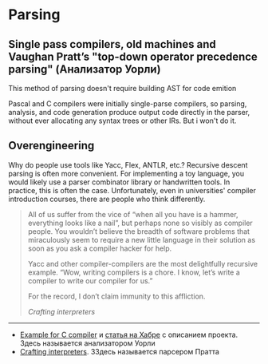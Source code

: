 # Parsing

## Single pass compilers, old machines and Vaughan Pratt’s "top-down operator precedence parsing" (Анализатор Уорли)

This method of parsing doesn't require building AST for code emition

Pascal and C compilers were initially single-parse compilers, so parsing, analysis, and code generation produce output code directly in the parser, without ever allocating any
syntax trees or other IRs. But i won't do it.

## Overengineering

Why do people use tools like Yacc, Flex, ANTLR, etc.? Recursive descent parsing is often more convenient. For implementing a toy language, you would likely use a parser combinator library or handwritten tools. In practice, this is often the case. Unfortunately, even in universities' compiler introduction courses, there are people who think differently.

> All of us suffer from the vice of “when all you have is a hammer, everything looks like a nail”, but perhaps none so visibly as compiler people. You wouldn’t believe the breadth of software problems that miraculously seem to require a new little language in their solution as soon as you ask a compiler hacker for help.
> 
> Yacc and other compiler-compilers are the most delightfully recursive example. “Wow, writing compilers is a chore. I know, let’s write a compiler to write our compiler for us.” 
> 
> For the record, I don’t claim immunity to this affliction.
> 
> *Crafting interpreters*

-- --

* [Example for C compiler](https://github.com/ssloy/tinycompiler) и [статья на Хабре](https://habr.com/ru/articles/786158/) с описанием проекта. Здесь называется анализатором Уорли
* [Crafting interpreters](https://craftinginterpreters.com/). ЗЗдесь называется парсером Пратта
